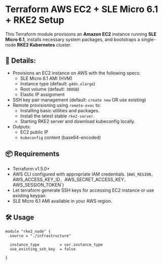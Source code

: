 # Terraform AWS EC2 + SLE Micro 6.1 + RKE2 Setup

This Terraform module provisions an **Amazon EC2** instance running **SLE Micro 6.1**, installs necessary system packages, and bootstraps a single-node **RKE2 Kubernetes** cluster.

## 🧱 Details:

- Provisions an EC2 instance on AWS with the following specs:
  - SLE Micro 6.1 AMI (HVM)
  - Instance type (default: `g4dn.xlarge`)
  - Root volume (default: `300GB`)
  - Elastic IP assignment
- SSH key pair management (default: `create new` OR use existing)
- Remote provisioning using `remote-exec` to:
  - Installing basic utilities and packages.
  - Install the latest stable `rke2-server`.
  - Starting RKE2 server and download kubeconfig locally.
- Outputs:
  - EC2 public IP
  - `kubeconfig` content (base64-encoded)

## 📦 Requirements

- Terraform v1.5.0+
- AWS CLI configured with appropriate IAM credentials. (`AWS_REGION, `AWS_ACCESS_KEY_ID`, `AWS_SECRET_ACCESS_KEY`, `AWS_SESSION_TOKEN`)
- Let terraform generate SSH keys for accessing EC2 instance or use existing keypair.
- SLE Micro 6.1 AMI available in your AWS region.

## 🛠️ Usage

```hcl
module "rke2_node" {
  source = "./infrastructure"

  instance_type         = var.instance_type
  use_existing_ssh_key  = false

}
```
